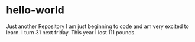 # hello-world
Just another Repository
I am just beginning to code and am very excited to learn. I turn 31 next friday. This year I lost 111 pounds.
